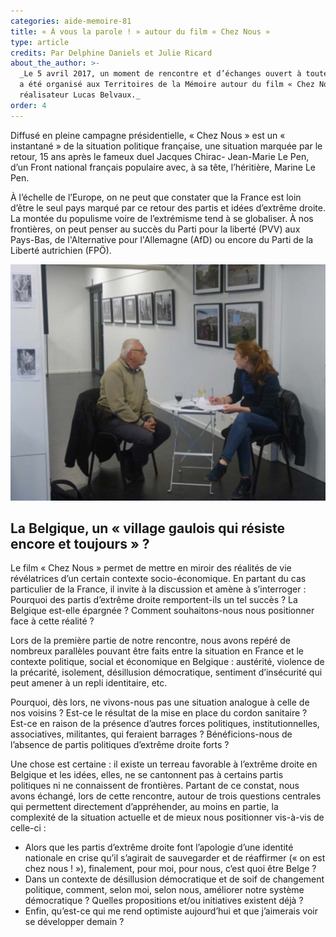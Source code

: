 ```yaml
---
categories: aide-memoire-81
title: « À vous la parole ! » autour du film « Chez Nous »
type: article
credits: Par Delphine Daniels et Julie Ricard
about_the_author: >-
  _Le 5 avril 2017, un moment de rencontre et d’échanges ouvert à toutes et tous
  a été organisé aux Territoires de la Mémoire autour du film « Chez Nous » du
  réalisateur Lucas Belvaux._
order: 4
---
```

Diffusé en pleine campagne présidentielle, « Chez Nous » est un « instantané » de la situation politique française, une situation marquée par le retour, 15 ans après le fameux duel Jacques Chirac- Jean-Marie Le Pen, d’un Front national français populaire avec, à sa tête, l’héritière, Marine Le Pen.

À l’échelle de l’Europe, on ne peut que constater que la France est loin d’être le seul pays marqué par ce retour des partis et idées d’extrême droite. La montée du populisme voire de l’extrémisme tend à se globaliser. À nos frontières, on peut penser au succès du Parti pour la liberté (PVV) aux Pays-Bas, de l'Alternative pour l'Allemagne (AfD) ou encore du Parti de la Liberté autrichien (FPÖ).

![à vous la parole autour du film chez nous](/assets/uploads/am-81-a-vous-la-parole.jpg)

## La Belgique, un « village gaulois qui résiste encore et toujours » ?

Le film « Chez Nous » permet de mettre en miroir des réalités de vie révélatrices d’un certain contexte socio-économique. En partant du cas particulier de la France, il invite à la discussion et amène à s’interroger : Pourquoi des partis d’extrême droite remportent-ils un tel succès ? La Belgique est-elle épargnée ? Comment souhaitons-nous nous positionner face à cette réalité ?

Lors de la première partie de notre rencontre, nous avons repéré de nombreux parallèles pouvant être faits entre la situation en France et le contexte politique, social et économique en Belgique : austérité, violence de la précarité, isolement, désillusion démocratique, sentiment d’insécurité qui peut amener à un repli identitaire, etc.

Pourquoi, dès lors, ne vivons-nous pas une situation analogue à celle de nos voisins ? Est-ce le résultat de la mise en place du cordon sanitaire ? Est-ce en raison de la présence d’autres forces politiques, institutionnelles, associatives, militantes, qui feraient barrages ? Bénéficions-nous de l’absence de partis politiques d’extrême droite forts ?

Une chose est certaine : il existe un terreau favorable à l’extrême droite en Belgique et les idées, elles, ne se cantonnent pas à certains partis politiques ni ne connaissent de frontières. Partant de ce constat, nous avons échangé, lors de cette rencontre, autour de trois questions centrales qui permettent directement d’appréhender, au moins en partie, la complexité de la situation actuelle et de mieux nous positionner vis-à-vis de celle-ci :

* Alors que les partis d’extrême droite font l’apologie d’une identité nationale en crise qu’il s’agirait de sauvegarder et de réaffirmer (« on est chez nous ! »), finalement, pour moi, pour nous, c’est quoi être Belge ?
* Dans un contexte de désillusion démocratique et de soif de changement politique, comment, selon moi, selon nous, améliorer notre système démocratique ? Quelles propositions et/ou initiatives existent déjà ?
* Enfin, qu’est-ce qui me rend optimiste aujourd’hui et que j’aimerais voir se développer demain ?
